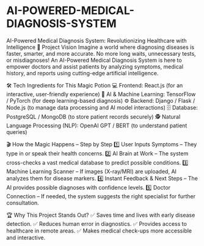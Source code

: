 # AI-POWERED-MEDICAL-DIAGNOSIS-SYSTEM
AI-Powered Medical Diagnosis System: Revolutionizing Healthcare with Intelligence
🚀 Project Vision
Imagine a world where diagnosing diseases is faster, smarter, and more accurate. No more long waits, unnecessary tests, or misdiagnoses! An AI-Powered Medical Diagnosis System is here to empower doctors and assist patients by analyzing symptoms, medical history, and reports using cutting-edge artificial intelligence.

🛠 Tech Ingredients for This Magic Potion
💻 Frontend: React.js (for an interactive, user-friendly experience)
🧠 AI & Machine Learning: TensorFlow / PyTorch (for deep learning-based diagnosis)
⚙️ Backend: Django / Flask / Node.js (to manage data processing and AI model interactions)
🗄 Database: PostgreSQL / MongoDB (to store patient records securely)
🕵️ Natural Language Processing (NLP): OpenAI GPT / BERT (to understand patient queries)

🎬 How the Magic Happens – Step by Step
1️⃣ User Inputs Symptoms – They type in or speak their health concerns.
2️⃣ AI Brain at Work – The system cross-checks a vast medical database to predict possible conditions.
3️⃣ Machine Learning Scanner – If images (X-ray/MRI) are uploaded, AI analyzes them for disease markers.
4️⃣ Instant Feedback & Next Steps – The AI provides possible diagnoses with confidence levels.
5️⃣ Doctor Connection – If needed, the system suggests the right specialist for further consultation.

🏆 Why This Project Stands Out?
✅ Saves time and lives with early disease detection.
✅ Reduces human error in diagnostics.
✅ Provides access to healthcare in remote areas.
✅ Makes medical check-ups more accessible and interactive.

